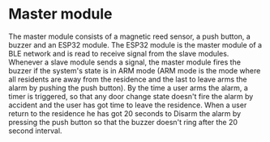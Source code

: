 # Master module

The master module consists of a magnetic reed sensor, a push button, a buzzer and an ESP32 module.
The ESP32 module is the master module of a BLE network and is read to receive signal from the slave modules.
Whenever a slave module sends a signal, the master module fires the buzzer if the system's state is in ARM
mode (ARM mode is the mode where all residents are away from the residence and the last to leave arms the alarm by pushing 
the push button). By the time a user arms the alarm, a timer is triggered, so that any door change state doesn't 
fire the alarm by accident and the user has got time to leave the residence. When a user return to the residence he has
got 20 seconds to Disarm the alarm by pressing the push button so that the buzzer doesn't ring after the 20 second interval.
